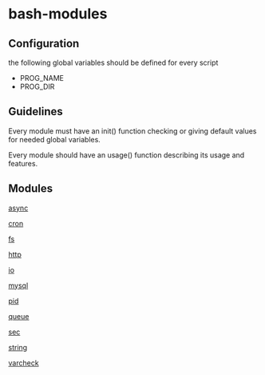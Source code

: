# bash-modules

## Configuration

the following global variables should be defined for every script

* PROG_NAME
* PROG_DIR

## Guidelines

Every module must have an init() function checking or giving default values for needed global variables.

Every module should have an usage() function describing its usage and features.

## Modules

[async](./modules/async)

[cron](./modules/cron)

[fs](./modules/fs)

[http](./modules/http)

[io](./modules/io)

[mysql](./modules/mysql)

[pid](./modules/pid)

[queue](./modules/queue)

[sec](./modules/sec)

[string](./modules/string)

[varcheck](./modules/varcheck)